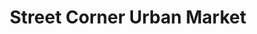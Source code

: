 ---
title: "Street Corner Urban Market"
url: /la-jolla/street-corner-urban-market/
shop: convenience
---